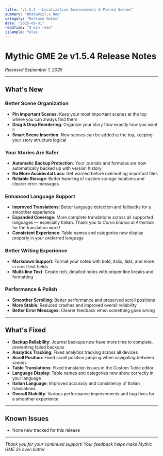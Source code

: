 ```yaml
---
title: "v1.5.4 - Localization Improvements & Pinned Scenes"
summary: "What&#x27;s New"
category: "Release Notes"
date: "2025-09-01"
readTime: "2 min read"
isSample: false
---
```

<h1>Mythic GME 2e v1.5.4 Release Notes</h1>
<p><em>Released September 1, 2025</em></p>
<hr>
<h2>What&#x27;s New</h2>
<h3>Better Scene Organization</h3>
<ul>
    <li><strong>Pin Important Scenes</strong>: Keep your most important scenes at the top where you can always find them</li>
    <li><strong>Drag &amp; Drop Reordering</strong>: Organize your story flow exactly how you want it</li>
    <li><strong>Smart Scene Insertion</strong>: New scenes can be added at the top, keeping your story structure logical</li>
</ul>
<h3>Your Stories Are Safer</h3>
<ul>
    <li><strong>Automatic Backup Protection</strong>: Your journals and formulas are now automatically backed up with version history</li>
    <li><strong>No More Accidental Loss</strong>: Get warned before overwriting important files</li>
    <li><strong>Reliable Storage</strong>: Better handling of custom storage locations and clearer error messages</li>
</ul>
<h3>Enhanced Language Support</h3>
<ul>
    <li><strong>Improved Translations</strong>: Better language detection and fallbacks for a smoother experience</li>
    <li><strong>Expanded Coverage</strong>: More complete translations across all supported languages &mdash; especially Italian. Thank you to <em>Corvo bianco di Artemide</em> for the translation work!</li>
    <li><strong>Consistent Experience</strong>: Table names and categories now display properly in your preferred language</li>
</ul>
<h3>Better Writing Experience</h3>
<ul>
    <li><strong>Markdown Support</strong>: Format your notes with bold, italic, lists, and more in most text fields</li>
    <li><strong>Multi-line Text</strong>: Create rich, detailed notes with proper line breaks and formatting</li>
</ul>
<h3>Performance &amp; Polish</h3>
<ul>
    <li><strong>Smoother Scrolling</strong>: Better performance and preserved scroll positions</li>
    <li><strong>More Stable</strong>: Reduced crashes and improved overall reliability</li>
    <li><strong>Better Error Messages</strong>: Clearer feedback when something goes wrong</li>
</ul>
<hr>
<h2>What&#x27;s Fixed</h2>
<ul>
    <li><strong>Backup Reliability</strong>: Journal backups now have more time to complete, preventing failed backups</li>
    <li><strong>Analytics Tracking</strong>: Fixed analytics tracking across all devices</li>
    <li><strong>Scroll Position</strong>: Fixed scroll position jumping when navigating between scenes</li>
    <li><strong>Table Translations</strong>: Fixed translation issues in the Custom Table editor</li>
    <li><strong>Language Display</strong>: Table names and categories now show correctly in your language</li>
    <li><strong>Italian Language</strong>: Improved accuracy and consistency of Italian translations</li>
    <li><strong>Overall Stability</strong>: Various performance improvements and bug fixes for a smoother experience</li>
</ul>
<hr>
<h2>Known Issues</h2>
<ul>
    <li>None new tracked for this release</li>
</ul>
<hr>
<p><em>Thank you for your continued support! Your feedback helps make Mythic GME 2e even better.</em></p>
